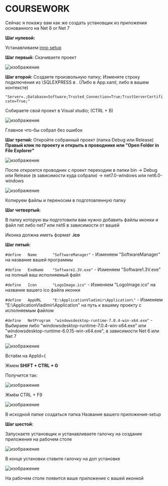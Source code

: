 # COURSEWORK
Сейчас я покажу вам как же создать установщик из приложения основанного на Net 6 or Net 7

__Шаг нулевой:__

  Устанавливаем [inno setup](https://jrsoftware.org/download.php/is.exe)

__Шаг первый:__
  Скачиваете проект
  
  ![изображение](https://user-images.githubusercontent.com/81241072/229248216-4fe9572f-b772-45cb-84bf-8c14e9c7910e.png)

__Шаг второй:__
  Создаете произвольную папку;
  Изменяте строку подключения из \\SQLEXPRESS в . (Либо в App.xaml, либо в вашем контексте)
  
  `"Server=.;Database=Software;Trusted_Connection=True;TrustServerCertificate=True;"`
  
  Собираете свой проект в Visual studio; (CTRL + B)
  
  ![изображение](https://user-images.githubusercontent.com/81241072/229248635-6f8afbf7-5320-488a-938b-3ebdb50f547a.png)
  
  Главное что-бы собрал без ошибок

__Шаг третий:__
  Откройте собранный проект (папка Debug или Release) __Правый клик по проекту и открыть в проводнике или "Open Folder in File Explorer"__
  
  ![изображение](https://user-images.githubusercontent.com/81241072/229249497-5eb31af8-63fa-421a-8044-8db7cb195753.png)
  
  После откроется проводник с проект переходим в папки bin -> Debug или Release (в зависимости куда собрали) -> net7.0-windows или net6.0-windows
  
  ![изображение](https://user-images.githubusercontent.com/81241072/229249682-7fce54f6-96dd-46f6-b65d-aec786357b4d.png)

  Копируем файлы и переносим в подготовленную папку

__Шаг четвертый:__
  
  В папку которую вы подготовили вам нужно добавить файлы иконки и файл net либо net7 или net6 в зависимости от вашей
  
  Иконка должна иметь формат **.ico**

__Шаг пятый:__

  `#define   Name       "SoftwareManager"` - Изменяем "SoftwareManager" на название вашей программы
  
  `#define   ExeName    "Software1.3V.exe"` - Изменяем "Software1.3V.exe" на полный ваш исполняемый файл
  
  `#define   Icon       "LogoImage.ico"` - Изменяем "LogoImage.ico" на название вашего ico файла иконки
  
  `#define   AppURL     "E:\ApplicationVladimir\Application\"` - Изменяем "E:\ApplicationVladimir\Application\" на путь к вашему проекту с исполняемым файлом
  
  `#define   NetProgram  "windowsdesktop-runtime-7.0.4-win-x64.exe"` - Выбираем либо "windowsdesktop-runtime-7.0.4-win-x64.exe" или "windowsdesktop-runtime-6.0.15-win-x64.exe", в зависимости Net 6 или Net 7
  
  ![изображение](https://user-images.githubusercontent.com/81241072/229251347-47359d60-fae8-419e-8449-c186bef6ebfa.png)
  
  Встаём на AppId={
  
  Жмем **SHIFT + CTRL + G**
  
  Получится так:
  
  ![изображение](https://user-images.githubusercontent.com/81241072/229251501-193c59b8-d878-4be5-913c-44c8d42e9904.png)

  Жмём CTRL + F9
  
  ![изображение](https://user-images.githubusercontent.com/81241072/229252184-ccbed568-90a7-496a-b400-bd6cb288d223.png)

  В исходной папке создаться папка Название вашего приложения-setup
  
__Шаг шестой:__
  
  Запускаете установщик и устанавливаете галочку на создание приложения на рабочем столе 
  
  ![изображение](https://user-images.githubusercontent.com/81241072/229254690-4b05b1e9-95ca-4d7a-acc0-40027a303cb4.png)
  
  В конце установки ставите галочку на доп установке
  
  ![изображение](https://user-images.githubusercontent.com/81241072/229254596-571498a8-c920-4efe-99b1-65def4959f02.png)
  
На рабочем столе появится ваше приложение с вашей иконкой

